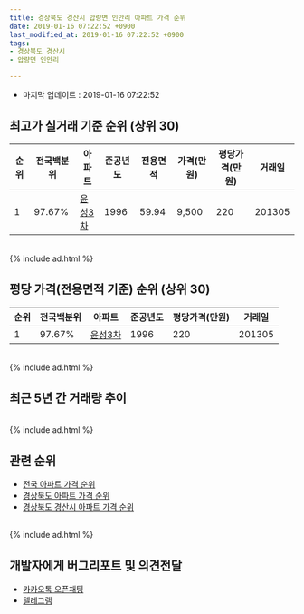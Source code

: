```yaml
---
title: 경상북도 경산시 압량면 인안리 아파트 가격 순위
date: 2019-01-16 07:22:52 +0900
last_modified_at: 2019-01-16 07:22:52 +0900
tags:
- 경상북도 경산시
- 압량면 인안리

---
```


* 마지막 업데이트 : 2019-01-16 07:22:52

## 최고가 실거래 기준 순위 (상위 30)


|순위|전국백분위|아파트|준공년도|전용면적|가격(만원)|평당가격(만원)|거래일|
|---|---|---|---|---|---|---|---|
|1|97.67%|[윤성3차](https://search.naver.com/search.naver?query=%EA%B2%BD%EC%83%81%EB%B6%81%EB%8F%84+%EA%B2%BD%EC%82%B0%EC%8B%9C+%EC%95%95%EB%9F%89%EB%A9%B4+%EC%9D%B8%EC%95%88%EB%A6%AC+%EC%9C%A4%EC%84%B13%EC%B0%A8)|1996|59.94|9,500|220|201305|


<br>
{% include ad.html %}
<br>

## 평당 가격(전용면적 기준) 순위 (상위 30)


|순위|전국백분위|아파트|준공년도|평당가격(만원)|거래일|
|---|---|---|---|---|---|
|1|97.67%|[윤성3차](https://search.naver.com/search.naver?query=%EA%B2%BD%EC%83%81%EB%B6%81%EB%8F%84+%EA%B2%BD%EC%82%B0%EC%8B%9C+%EC%95%95%EB%9F%89%EB%A9%B4+%EC%9D%B8%EC%95%88%EB%A6%AC+%EC%9C%A4%EC%84%B13%EC%B0%A8)|1996|220|201305|


<br>
{% include ad.html %}
<br>

## 최근 5년 간 거래량 추이


<div style="width:100%;">
    <canvas id="deal_progress" height="250"></canvas>
</div>

<script>
new Chart(document.getElementById("deal_progress"), {
    type: 'line',
    data: {
        labels: ['201401','201402','201403','201404','201405','201406','201407','201408','201409','201410','201411','201412','201501','201502','201503','201504','201505','201506','201507','201508','201509','201510','201511','201512','201601','201602','201603','201604','201605','201606','201607','201608','201609','201610','201611','201612','201701','201702','201703','201704','201705','201706','201707','201708','201709','201710','201711','201712','201801','201802','201803','201804','201805','201806','201807','201808','201809','201810','201811','201812','201901'],
        datasets: [{
            label: '실거래 수',
            pointRadius: 1,
            data: [5, 6, 5, 3, 0, 7, 5, 3, 6, 4, 2, 3, 2, 6, 5, 5, 4, 7, 3, 1, 0, 1, 1, 2, 1, 3, 0, 1, 2, 1, 1, 3, 2, 1, 0, 4, 1, 2, 1, 4, 1, 3, 3, 1, 3, 1, 1, 1, 1, 2, 3, 0, 0, 2, 2, 1, 1, 1, 1, 1, 0],
            borderColor: "rgba(255, 201, 14, 1)",
            backgroundColor: "rgba(255, 201, 14, 0.5)",
            fill: true,
        }]
    },
    options: {
        responsive: true,
        title: {
            display: true,
            text: '5년간 거래량 추이'
        },
        tooltips: {
            mode: 'index',
            intersect: false,
        },
        hover: {
            mode: 'nearest',
            intersect: true
        },
        scales: {
            xAxes: [{
                display: true,
                scaleLabel: {
                    display: true,
                    labelString: '년/월'
                }
            }],
            yAxes: [{
                display: true,
                ticks: {
                    suggestedMin: 0,
                },
                scaleLabel: {
                    display: true,
                    labelString: '실거래 수'
                }
            }]
        }
    }
});

</script>


<br>
{% include ad.html %}
<br>

## 관련 순위

- [전국 아파트 가격 순위](https://inasie.github.io/apt-ranking/전국)
- [경상북도 아파트 가격 순위](https://inasie.github.io/apt-ranking/경상북도)
- [경상북도 경산시 아파트 가격 순위](https://inasie.github.io/apt-ranking/경상북도-경산시)


<br>
{% include ad.html %}
<br>

## 개발자에게 버그리포트 및 의견전달

- [카카오톡 오픈채팅](https://open.kakao.com/o/gLJUAP4)
- [텔레그램](https://t.me/inasie)

